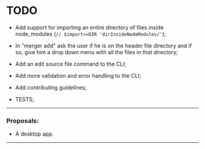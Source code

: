 # TODO

- Add support for importing an entire directory of files inside node_modules (``` // $import<<DIR 'dirInsideNodeModules/' ```);

- In "merger add" ask the user if he is on the header file directory and if so, give him a drop down menu with all the files in that directory;

- Add an edit source file command to the CLI;

- Add more validation and error handling to the CLI;

- Add contributing guidelines;

- TESTS;

--------------------------------------------------------------------------------------------------------------------------
### Proposals:

- A desktop app.

--------------------------------------------------------------------------------------------------------------------------
